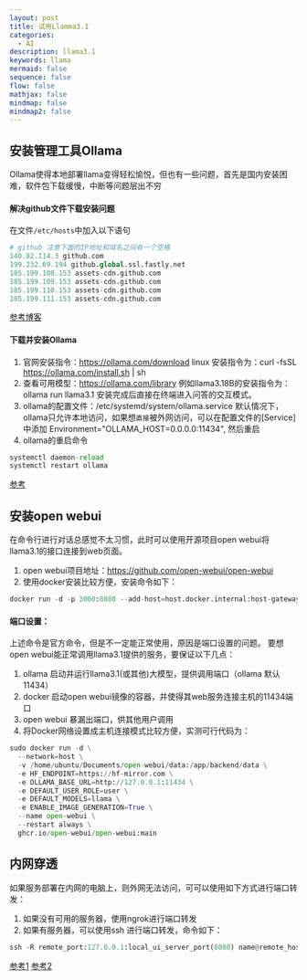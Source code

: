 ```yaml
---
layout: post
title: 试用Llamma3.1
categories:
  - AI
description: llama3.1
keywords: llama
mermaid: false
sequence: false
flow: false
mathjax: false
mindmap: false
mindmap2: false
---
```

## 安装管理工具Ollama

Ollama使得本地部署llama变得轻松愉悦，但也有一些问题，首先是国内安装困难，软件包下载缓慢，中断等问题层出不穷
#### 解决github文件下载安装问题
在文件`/etc/hosts`中加入以下语句
``` python
# github 注意下面的IP地址和域名之间有一个空格
140.82.114.3 github.com
199.232.69.194 github.global.ssl.fastly.net
185.199.108.153 assets-cdn.github.com
185.199.109.153 assets-cdn.github.com
185.199.110.153 assets-cdn.github.com
185.199.111.153 assets-cdn.github.com

```
[参考博客](https://blog.csdn.net/okyanxingkui/article/details/136657627)

#### 下载并安装Ollama
1.  官网安装指令：https://ollama.com/download
 linux 安装指令为：curl -fsSL https://ollama.com/install.sh | sh
2.  查看可用模型：https://ollama.com/library
例如llama3.18B的安装指令为：ollama run llama3.1
安装完成后直接在终端进入问答的交互模式。
3. ollama的配置文件：/etc/systemd/system/ollama.service
默认情况下， ollama只允许本地访问，如果想`直接`被外网访问，可以在配置文件的[Service]
中添加 Environment="OLLAMA_HOST=0.0.0.0:11434", 然后重启
4. ollama的重启命令
```python
systemctl daemon-reload
systemctl restart ollama
```

[参考](https://zhuanlan.zhihu.com/p/686952702)

## 安装open webui

在命令行进行对话总感觉不太习惯，此时可以使用开源项目open webui将llama3.1的接口连接到web页面。

1. open webui项目地址：https://github.com/open-webui/open-webui
2.  使用docker安装比较方便，安装命令如下：

```python
docker run -d -p 3000:8080 --add-host=host.docker.internal:host-gateway -v open-webui:/app/backend/data --name open-webui --restart always ghcr.io/open-webui/open-webui:main
```
####  端口设置：
上述命令是官方命令，但是不一定能正常使用，原因是端口设置的问题。
要想open webui能正常调用llama3.1提供的服务，要保证以下几点：
1. ollama 启动并运行llama3.1(或其他)大模型，提供调用端口（ollama 默认11434）
2.  docker 启动open webui镜像的容器，并使得其web服务连接主机的11434端口
3. open webui 暴漏出端口，供其他用户调用
4. 将Docker网络设置成主机连接模式比较方便，实测可行代码为：
```python
sudo docker run -d \
  --network=host \
  -v /home/ubuntu/Documents/open-webui/data:/app/backend/data \
  -e HF_ENDPOINT=https://hf-mirror.com \
  -e OLLAMA_BASE_URL=http://127.0.0.1:11434 \
  -e DEFAULT_USER_ROLE=user \
  -e DEFAULT_MODELS=llama \
  -e ENABLE_IMAGE_GENERATION=True \
  --name open-webui \
  --restart always \
  ghcr.io/open-webui/open-webui:main
```

## 内网穿透
如果服务部署在内网的电脑上，则外网无法访问，可可以使用如下方式进行端口转发：
1. 如果没有可用的服务器，使用ngrok进行端口转发
2. 如果有服务器，可以使用ssh 进行端口转发，命令如下：
```python
ssh -R remote_port:127.0.0.1:local_ui_server_port(8080) name@remote_host 
```

[参考1](https://zhuanlan.zhihu.com/p/686952702)
[参考2](https://blog.csdn.net/alalaal/article/details/140529382)
